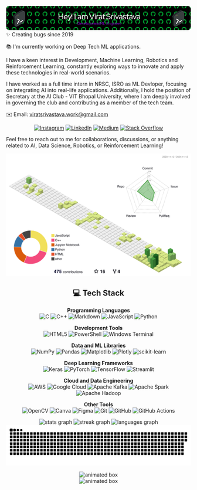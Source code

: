 <div align="center">
  <img src="https://github.com/ViratSrivastava/ViratSrivastava/blob/main/github-header-image.png" alt="Virat Srivastava Header Image" />
</div>
✨ Creating bugs since 2019 

📚 I'm currently working on Deep Tech ML applications.

I have a keen interest in Development, Machine Learning, Robotics and Reinforcement Learning, constantly exploring ways to innovate and apply these technologies in real-world scenarios.

I have worked as a full time intern in NRSC, ISRO as ML Devloper, focusing on integrating AI into real-life applications. Additionally, I hold the position of Secretary at the AI Club - VIT Bhopal University, where I am deeply involved in governing the club and contributing as a member of the tech team.

✉️ Email: viratsrivastava.work@gmail.com  

<div align="center">
  
[![Instagram](https://img.shields.io/badge/Instagram-%23E4405F.svg?logo=Instagram&logoColor=white)](https://instagram.com/@blackflame___) [![LinkedIn](https://img.shields.io/badge/LinkedIn-%230077B5.svg?logo=linkedin&logoColor=white)](https://linkedin.com/in/virat-srivastava) [![Medium](https://img.shields.io/badge/Medium-12100E?logo=medium&logoColor=white)](https://medium.com/@@virat-srivastava) [![Stack Overflow](https://img.shields.io/badge/-Stackoverflow-FE7A16?logo=stack-overflow&logoColor=white)](https://stackoverflow.com/users/18400816) 
</div>

Feel free to reach out to me for collaborations, discussions, or anything related to AI, Data Science, Robotics, or Reinforcement Learning!
<div align="center">
<picture>
  <source media="(prefers-color-scheme: dark)" srcset="https://raw.githubusercontent.com/ViratSrivastava/ViratSrivastava/main/profile-3d-contrib/profile-night-rainbow.svg" />
  <source media="(prefers-color-scheme: light)" srcset="https://raw.githubusercontent.com/ViratSrivastava/ViratSrivastava/main/profile-3d-contrib/profile-green-animate.svg" />
  <img alt="github-woer" src="https://raw.githubusercontent.com/ViratSrivastava/ViratSrivastava/main/profile-3d-contrib/profile-green-animate.svg" />
</picture>

## 💻 Tech Stack

**Programming Languages**  
![C](https://img.shields.io/badge/c-%2300599C.svg?style=flat-square&logo=c&logoColor=white) ![C++](https://img.shields.io/badge/c++-%2300599C.svg?style=flat-square&logo=c%2B%2B&logoColor=white) ![Markdown](https://img.shields.io/badge/markdown-%23000000.svg?style=flat-square&logo=markdown&logoColor=white) ![JavaScript](https://img.shields.io/badge/javascript-%23323330.svg?style=flat-square&logo=javascript&logoColor=%23F7DF1E) ![Python](https://img.shields.io/badge/python-3670A0?style=flat-square&logo=python&logoColor=ffdd54)

**Development Tools**  
![HTML5](https://img.shields.io/badge/html5-%23E34F26.svg?style=flat-square&logo=html5&logoColor=white) ![PowerShell](https://img.shields.io/badge/PowerShell-%235391FE.svg?style=flat-square&logo=powershell&logoColor=white) ![Windows Terminal](https://img.shields.io/badge/Windows%20Terminal-%234D4D4D.svg?style=flat-square&logo=windows-terminal&logoColor=white)

**Data and ML Libraries**  
![NumPy](https://img.shields.io/badge/numpy-%23013243.svg?style=flat-square&logo=numpy&logoColor=white) ![Pandas](https://img.shields.io/badge/pandas-%23150458.svg?style=flat-square&logo=pandas&logoColor=white) ![Matplotlib](https://img.shields.io/badge/Matplotlib-%23ffffff.svg?style=flat-square&logo=Matplotlib&logoColor=black) ![Plotly](https://img.shields.io/badge/Plotly-%233F4F75.svg?style=flat-square&logo=plotly&logoColor=white) ![scikit-learn](https://img.shields.io/badge/scikit--learn-%23F7931E.svg?style=flat-square&logo=scikit-learn&logoColor=white)

**Deep Learning Frameworks**  
![Keras](https://img.shields.io/badge/Keras-%23D00000.svg?style=flat-square&logo=Keras&logoColor=white) ![PyTorch](https://img.shields.io/badge/PyTorch-%23EE4C2C.svg?style=flat-square&logo=PyTorch&logoColor=white) ![TensorFlow](https://img.shields.io/badge/TensorFlow-%23FF6F00.svg?style=flat-square&logo=TensorFlow&logoColor=white) ![Streamlit](https://img.shields.io/badge/Streamlit-%23FE4B4B.svg?style=flat-square&logo=streamlit&logoColor=white)

**Cloud and Data Engineering**  
![AWS](https://img.shields.io/badge/AWS-%23FF9900.svg?style=flat-square&logo=amazon-aws&logoColor=white) ![Google Cloud](https://img.shields.io/badge/GoogleCloud-%234285F4.svg?style=flat-square&logo=google-cloud&logoColor=white) ![Apache Kafka](https://img.shields.io/badge/Apache%20Kafka-000?style=flat-square&logo=apachekafka) ![Apache Spark](https://img.shields.io/badge/Apache%20Spark-FDEE21?style=flat-square&logo=apachespark&logoColor=black) ![Apache Hadoop](https://img.shields.io/badge/Apache%20Hadoop-66CCFF?style=flat-square&logo=apachehadoop&logoColor=black)

**Other Tools**  
![OpenCV](https://img.shields.io/badge/opencv-%23white.svg?style=flat-square&logo=opencv&logoColor=white) ![Canva](https://img.shields.io/badge/Canva-%2300C4CC.svg?style=flat-square&logo=Canva&logoColor=white) ![Figma](https://img.shields.io/badge/figma-%23F24E1E.svg?style=flat-square&logo=figma&logoColor=white) ![Git](https://img.shields.io/badge/git-%23F05033.svg?style=flat-square&logo=git&logoColor=white) ![GitHub](https://img.shields.io/badge/github-%23121011.svg?style=flat-square&logo=github&logoColor=white) ![GitHub Actions](https://img.shields.io/badge/github%20actions-%232671E5.svg?style=flat-square&logo=githubactions&logoColor=white)

<div align="center">
  <img src="https://github-readme-stats.vercel.app/api?username=ViratSrivastava&hide_title=true&hide_rank=true&show_icons=true&include_all_commits=true&count_private=true&disable_animations=true&theme=dracula&locale=en&hide_border=true" height="130" alt="stats graph" />
  <img src="https://streak-stats.demolab.com?user=ViratSrivastava&locale=en&mode=daily&theme=dracula&hide_border=true&border_radius=5" height="130" alt="streak graph" />
  <img src="https://github-readme-stats.vercel.app/api/top-langs?username=ViratSrivastava&locale=en&hide_title=true&layout=compact&card_width=280&langs_count=5&theme=dracula&hide_border=true" height="130" alt="languages graph" />
</div>

<picture>
  <source media="(prefers-color-scheme: dark)" srcset="https://raw.githubusercontent.com/ViratSrivastava/ViratSrivastava/output/github-snake-dark.svg" />
  <source media="(prefers-color-scheme: light)" srcset="https://raw.githubusercontent.com/ViratSrivastava/ViratSrivastava/output/github-snake.svg" />
  <img alt="github-snake" src="https://raw.githubusercontent.com/ViratSrivastava/ViratSrivastava/output/github-snake.svg" />
</picture>

<p align="center">
  <img src="https://readme-typing-svg.herokuapp.com?color=%23FF79C6&size=22&center=true&vCenter=true&width=1500&height=50&lines=%F0%9F%8E%B2+Fun+fact%3A+None+of+my+code+is+valuable+enoughfor+GitHub's+Arctic+Vault" alt="animated box" />
  <br>
  <img src="https://readme-typing-svg.herokuapp.com?color=%23FF79C6&size=22&center=true&vCenter=true&width=1500&height=50&lines=+and+Probably,+same+goes+for+you+too%3B+Probably.+We+got+that+in+common." alt="animated box" />
</p>
</div>
